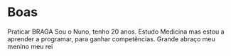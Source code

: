 # Boas
Praticar
BRAGA
Sou o Nuno, tenho 20 anos. Estudo Medicina mas estou a aprender a programar, para ganhar competências. Grande abraço meu menino meu rei
